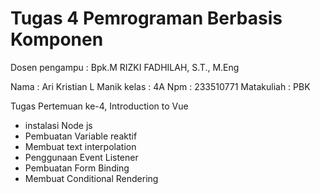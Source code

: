 # Tugas 4 Pemrograman Berbasis Komponen
Dosen pengampu : Bpk.M RIZKI FADHILAH, S.T., M.Eng

Nama        : Ari Kristian L Manik
kelas       : 4A
Npm         : 233510771
Matakuliah  : PBK

Tugas Pertemuan ke-4, Introduction to Vue
- instalasi Node js
- Pembuatan Variable reaktif
- Membuat text interpolation
- Penggunaan Event Listener
- Pembuatan Form Binding
- Membuat Conditional Rendering


